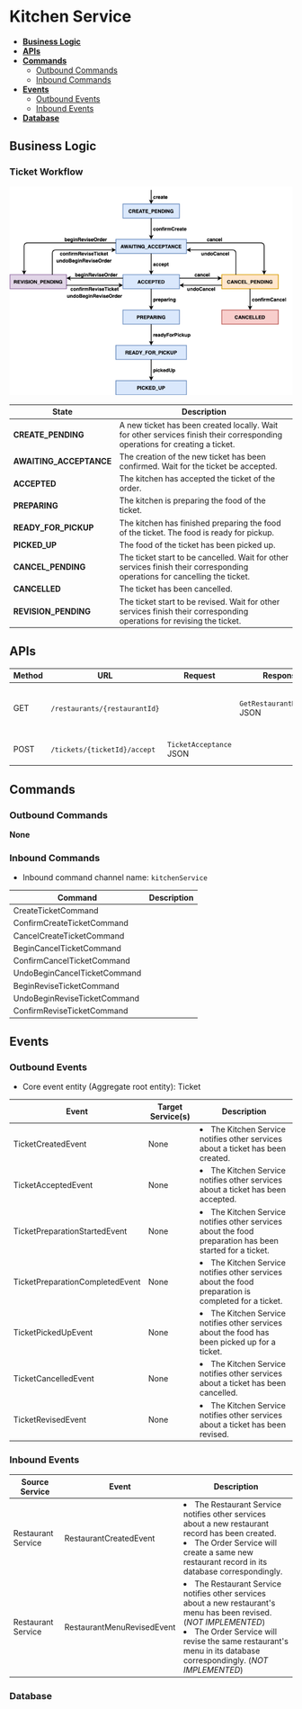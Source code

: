# Kitchen Service

- [**Business Logic**](#business-logic)
- [**APIs**](#apis)
- [**Commands**](#commands)
   - [Outbound Commands](#outbound-commands)
   - [Inbound Commands](#inbound-commands)
- [**Events**](#events)
   - [Outbound Events](#outbound-events)
   - [Inbound Events](#inbound-events)
- [**Database**](#database)

## Business Logic
### Ticket Workflow
![](../diagrams/ticket_workflow.png)

| State | Description |
|----|----|
| **CREATE_PENDING** | A new ticket has been created locally. Wait for other services finish their corresponding operations for creating a ticket. |
| **AWAITING_ACCEPTANCE** | The creation of the new ticket has been confirmed. Wait for the ticket be accepted. |
| **ACCEPTED** | The kitchen has accepted the ticket of the order. |
| **PREPARING** | The kitchen is preparing the food of the ticket. |
| **READY_FOR_PICKUP** | The kitchen has finished preparing the food of the ticket. The food is ready for pickup. |
| **PICKED_UP** | The food of the ticket has been picked up. |
| **CANCEL_PENDING** | The ticket start to be cancelled. Wait for other services finish their corresponding operations for cancelling the ticket. |
| **CANCELLED** | The ticket has been cancelled. |
| **REVISION_PENDING** | The ticket start to be revised. Wait for other services finish their corresponding operations for revising the ticket.  |

## APIs

| Method | URL | Request | Response | Description | 
|----|----|----|----|----|
| GET | `/restaurants/{restaurantId}` | | `GetRestaurantResponse` JSON | Get a restaurant by restaurant ID. |
| POST | `/tickets/{ticketId}/accept` | `TicketAcceptance` JSON | | Accept a ticket by ticket ID. |

## Commands
### Outbound Commands
**None**

### Inbound Commands
- Inbound command channel name: `kitchenService`

| Command | Description |
|-----|----|
| CreateTicketCommand | |
| ConfirmCreateTicketCommand | |
| CancelCreateTicketCommand | |
| BeginCancelTicketCommand | |
| ConfirmCancelTicketCommand | |
| UndoBeginCancelTicketCommand | |
| BeginReviseTicketCommand | |
| UndoBeginReviseTicketCommand | |
| ConfirmReviseTicketCommand | |

## Events
### Outbound Events
- Core event entity (Aggregate root entity): Ticket 

| Event | Target Service(s) | Description |
|----|----|----|
| TicketCreatedEvent | None | <li>The Kitchen Service notifies other services about a ticket has been created. |
| TicketAcceptedEvent | None | <li>The Kitchen Service notifies other services about a ticket has been accepted. |
| TicketPreparationStartedEvent | None | <li>The Kitchen Service notifies other services about the food preparation has been started for a ticket. |
| TicketPreparationCompletedEvent | None | <li>The Kitchen Service notifies other services about the food preparation is completed for a ticket. |
| TicketPickedUpEvent | None | <li>The Kitchen Service notifies other services about the food has been picked up for a ticket. |
| TicketCancelledEvent | None | <li>The Kitchen Service notifies other services about a ticket has been cancelled. |
| TicketRevisedEvent | None | <li>The Kitchen Service notifies other services about a ticket has been revised. |

### Inbound Events

| Source Service | Event | Description |
|----|----|----|
| Restaurant Service | RestaurantCreatedEvent | <li>The Restaurant Service notifies other services about a new restaurant record has been created. <li>The Order Service will create a same new restaurant record in its database correspondingly.  |
| Restaurant Service | RestaurantMenuRevisedEvent | <li>The Restaurant Service notifies other services about a new restaurant's menu has been revised. (*NOT IMPLEMENTED*) <li>The Order Service will revise the same restaurant's menu in its database correspondingly. (*NOT IMPLEMENTED*) |

### Database
